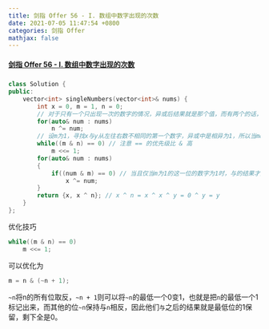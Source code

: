 ```yaml
---
title: 剑指 Offer 56 - I. 数组中数字出现的次数
date: 2021-07-05 11:47:54 +0800
categories: 剑指 Offer
mathjax: false
---
```

#### [剑指 Offer 56 - I. 数组中数字出现的次数](https://leetcode-cn.com/problems/shu-zu-zhong-shu-zi-chu-xian-de-ci-shu-lcof/)

##### 
```c++
class Solution {
public:
    vector<int> singleNumbers(vector<int>& nums) {
        int x = 0, m = 1, n = 0;
        // 对于只有一个只出现一次的数字的情况，异或后结果就是那个值，而有两个的话，假设2个数字是x,y，则异或后结果为x^y
        for(auto& num : nums)
            n ^= num;
        // 设m为1，寻找x与y从左往右数不相同的第一个数字，异或中是相异为1，所以当m&n==1时，表示n的这位为1了，于是就找到了这个不相同的第一个数字，并保存到m
        while((m & n) == 0) // 注意 == 的优先级比 & 高
            m <<= 1;
        for(auto& num : nums)
        {
            if((num & m) == 0) // 当且仅当m为1的这一位的数字为1时，与的结果才为1，因此那两个单独的数字必定不可能同时通过这个if条件，所以将原数列分成了两个子序列
                x ^= num;
        }
        return {x, x ^ n}; // x ^ n = x ^ x ^ y = 0 ^ y = y
    }
};
```

优化技巧
```c++
while((m & n) == 0)
    m <<= 1;
```
可以优化为
```c++
m = n & (~n + 1);
```

`~n`将n的所有位取反，`~n + 1`则可以将`~n`的最低一个0变1，也就是把`n`的最低一个1标记出来，而其他的位`~n`保持与`n`相反，因此他们`与`之后的结果就是最低位的1保留，剩下全是0。

